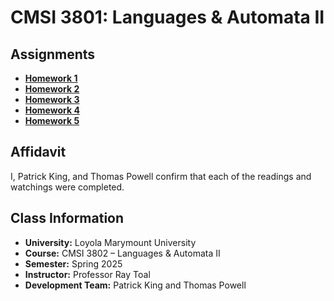 # CMSI 3801: Languages & Automata II

## Assignments

- [**Homework 1**](Homework1)
- [**Homework 2**](Homework2)
- [**Homework 3**](Homework3)
- [**Homework 4**](Homework4)
- [**Homework 5**](Homework5)

## Affidavit
I, Patrick King, and Thomas Powell confirm that each of the readings and watchings were completed.

## Class Information

- **University:** Loyola Marymount University
- **Course:** CMSI 3802 – Languages & Automata II
- **Semester:** Spring 2025
- **Instructor:** Professor Ray Toal
- **Development Team:** Patrick King and Thomas Powell